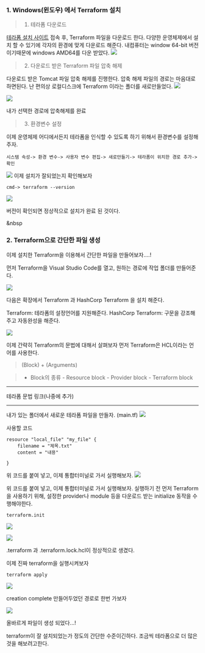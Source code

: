 <br>

###   1. Windows(윈도우) 에서 Terraform 설치
> 1. 테라폼 다운로드

[테라폼 설치 사이트](https://developer.hashicorp.com/terraform/install?product_intent=terraform) 접속 후, Terraform 파일을 다운로드 한다.
다양한 운영체제에서 설치 할 수 있기에 각자의 환경에 맞게 다운로드 해준다.
내컴퓨터는 window 64-bit 버전이기때문에  windows AMD64를 다운 받았다.
![](https://velog.velcdn.com/images/luckyprice1103/post/530efab0-368b-4e5d-b3e2-20fc4bd19708/image.png)

>2. 다운로드 받은 Terraform 파일 압축 해제

다운로드 받은 Tomcat 파일 압축 해제를 진행한다.
압축 해제 파일의 경로는 마음대로 하면된다.
난 편의상 로컬디스크에 Terraform 이라는 폴더를 새로만들었다.
![](https://velog.velcdn.com/images/luckyprice1103/post/b2472a34-b1cb-4b6e-87db-762eea2d87ce/image.png)

![](https://velog.velcdn.com/images/luckyprice1103/post/163bea6c-e01b-447c-a2ad-5997c835f62b/image.png)

내가 선택한 경로에 압축해제를 완료

>3. 환경변수 설정

이제 운영체제 어디에서든지 테라폼을 인식할 수 있도록 하기 위해서 환경변수를 설정해주자.
```
시스템 속성-> 환경 변수-> 사용자 변수 편집-> 새로만들기-> 테라폼이 위치한 경로 추가-> 확인
```
![](https://velog.velcdn.com/images/luckyprice1103/post/aa117e1a-b729-4726-9d2f-fc00a222f49a/image.png)
 이제 설치가 잘되었는지 확인해보자
 ```
cmd-> terraform --version
```
![](https://velog.velcdn.com/images/luckyprice1103/post/8a51e45d-b61b-4622-bc9b-57eb41433d5d/image.png)

버전이 확인되면 정상적으로 설치가 완료 된 것이다.

&nbsp
### 2. Terraform으로 간단한 파일 생성
이제 설치한 Terraform을 이용해서 간단한 파일을 만들어보자....!



먼저 Terraform을 Visual Studio Code를 열고, 원하는 경로에 작업 폴더를 만들어준다.

![](https://velog.velcdn.com/images/luckyprice1103/post/25d1f11e-ed59-43e0-a79b-79dada185087/image.png)

다음은 확장에서 Terraform 과 HashCorp Terraform 을 설치 해준다.

Terraform: 테라폼의 설정언어를 지원해준다.
HashCorp Terraform: 구문을 강조해주고 자동완성을 해준다.

![](https://velog.velcdn.com/images/luckyprice1103/post/9881c7db-a9a5-4e08-8df1-834113022d1c/image.png)

이제 간략히 Terraform의 문법에 대해서 살펴보자
먼저 Terraform은 HCL이라는 언어를 사용한다.

> (Block) + (Arguments)

> - Block의 종류
    - Resource block
    - Provider block
    - Terraform block

------------------------------
테라폼 문법 링크(나중에 추가)

----------------------
내가 있는 폴더에서 새로운 테라폼 파일을 만들자. (main.tf)
![](https://velog.velcdn.com/images/luckyprice1103/post/cf951ee9-c5a9-4c14-8e63-192f33758d56/image.png)


사용할 코드
```
resource "local_file" "my_file" {
    filename = "제목.txt"
    content = "내용"
    
}
```
위 코드를 붙여 넣고, 이제 통합터미널로 가서 실행해보자.
![](https://velog.velcdn.com/images/luckyprice1103/post/f3c3e602-e2fa-4552-ac5f-d69a9dcf8eb6/image.png)

위 코드를 붙여 넣고, 이제 통합터미널로 가서 실행해보자.
실행하기 전 먼저 Terraform을 사용하기 위해, 설정한 provider나 module 등을 다운로드 받는 initialize 동작을 수행해야한다.
```
terraform.init
```
![](https://velog.velcdn.com/images/luckyprice1103/post/3a898e58-f18c-4423-a49c-2f4569867690/image.png)

![](https://velog.velcdn.com/images/luckyprice1103/post/1a61c5fa-5d98-4f53-906d-c6152aae2b99/image.png)

.terraform 과 .terraform.lock.hcl이 정상적으로 생겼다.


이제 진짜 terraform을 실행시켜보자
```
terraform apply
```
![](https://velog.velcdn.com/images/luckyprice1103/post/5a9a779b-f28d-43f6-9e8c-2ad1715d8985/image.png)


creation complete
만들어두었던 경로로 한번 가보자

![](https://velog.velcdn.com/images/luckyprice1103/post/e24b7de3-f878-41c7-922e-c6f01c64eadf/image.png)

올바르게 파일이 생성 되었다...!

terraform이 잘 설치되었는가 정도의 간단한 수준이긴하다. 조금씩 테라폼으로 더 많은것을 해보려고한다.

